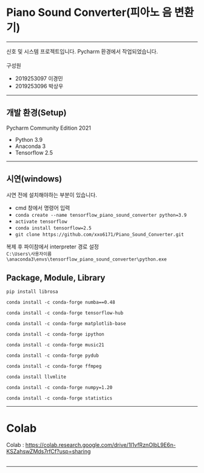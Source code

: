# Piano Sound Converter(피아노 음 변환기)
- --
신호 및 시스템 프로젝트입니다. Pycharm 환경에서 작업되었습니다.<br/><br/>
구성원
* 2019253097 이경민
* 2019253096 박상우
- --
## 개발 환경(Setup)
Pycharm Community Edition 2021
* Python 3.9
* Anaconda 3
* Tensorflow 2.5
- --
## 시연(windows)
시연 전에 설치해야하는 부분이 있습니다.<br/>
* cmd 창에서 명령어 입력
* ```conda create --name tensorflow_piano_sound_converter python=3.9```
* ```activate tensorflow```
* ```conda install tensorflow=2.5```
* ```git clone https://github.com/xxo6171/Piano_Sound_Converter.git```

복제 후 파이참에서 interpreter 경로 설정<br/>
```C:\Users\사용자이름\anaconda3\envs\tensorflow_piano_sound_converter\python.exe```
## Package, Module, Library
```
pip install librosa

conda install -c conda-forge numba==0.48

conda install -c conda-forge tensorflow-hub

conda install -c conda-forge matplotlib-base

conda install -c conda-forge ipython

conda install -c conda-forge music21

conda install -c conda-forge pydub

conda install -c conda-forge ffmpeg

conda install llvmlite

conda install -c conda-forge numpy=1.20

conda install -c conda-forge statistics
```

- --
# Colab
Colab : https://colab.research.google.com/drive/1I1vfRznOlbL9E6n-KSZahswZMds7rfCf?usp=sharing <br/><br/>
- --





